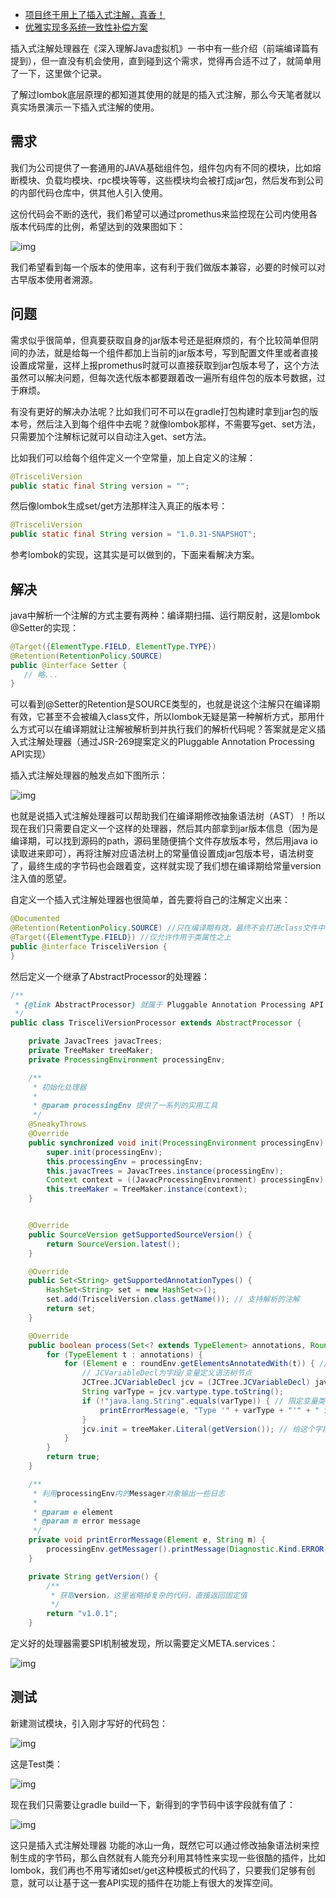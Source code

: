 - [项目终于用上了插入式注解，真香！](https://mp.weixin.qq.com/s/_t7M962bM0QIsFY0yX_7DA)
- [优雅实现多系统一致性补偿方案](https://mp.weixin.qq.com/s/SjQ8AeaCxueHw0kuinRVHQ)

插入式注解处理器在《深入理解Java虚拟机》一书中有一些介绍（前端编译篇有提到），但一直没有机会使用，直到碰到这个需求，觉得再合适不过了，就简单用了一下，这里做个记录。

了解过lombok底层原理的都知道其使用的就是的插入式注解，那么今天笔者就以真实场景演示一下插入式注解的使用。

## 需求
我们为公司提供了一套通用的JAVA基础组件包，组件包内有不同的模块，比如熔断模块、负载均模块、rpc模块等等，这些模块均会被打成jar包，然后发布到公司的内部代码仓库中，供其他人引入使用。

这份代码会不断的迭代，我们希望可以通过promethus来监控现在公司内使用各版本代码库的比例，希望达到的效果图如下：

![img](./img/35/35-1.png)

我们希望看到每一个版本的使用率，这有利于我们做版本兼容，必要的时候可以对古早版本使用者溯源。

## 问题
需求似乎很简单，但真要获取自身的jar版本号还是挺麻烦的，有个比较简单但阴间的办法，就是给每一个组件都加上当前的jar版本号，写到配置文件里或者直接设置成常量，这样上报promethus时就可以直接获取到jar包版本号了，这个方法虽然可以解决问题，但每次迭代版本都要跟着改一遍所有组件包的版本号数据，过于麻烦。

有没有更好的解决办法呢？比如我们可不可以在gradle打包构建时拿到jar包的版本号，然后注入到每个组件中去呢？就像lombok那样，不需要写get、set方法，只需要加个注解标记就可以自动注入get、set方法。

比如我们可以给每个组件定义一个空常量，加上自定义的注解：
```java
@TrisceliVersion
public static final String version = "";
```

然后像lombok生成set/get方法那样注入真正的版本号：
```java
@TrisceliVersion
public static final String version = "1.0.31-SNAPSHOT";
```

参考lombok的实现，这其实是可以做到的，下面来看解决方案。


## 解决
java中解析一个注解的方式主要有两种：编译期扫描、运行期反射，这是lombok @Setter的实现：
```java
@Target({ElementType.FIELD, ElementType.TYPE})
@Retention(RetentionPolicy.SOURCE)
public @interface Setter {
   // 略...
}
```

可以看到@Setter的Retention是SOURCE类型的，也就是说这个注解只在编译期有效，它甚至不会被编入class文件，所以lombok无疑是第一种解析方式，那用什么方式可以在编译期就让注解被解析到并执行我们的解析代码呢？答案就是定义插入式注解处理器（通过JSR-269提案定义的Pluggable Annotation Processing API实现）

插入式注解处理器的触发点如下图所示：

![img](./img/35/35-2.png)

也就是说插入式注解处理器可以帮助我们在编译期修改抽象语法树（AST）！所以现在我们只需要自定义一个这样的处理器，然后其内部拿到jar版本信息（因为是编译期，可以找到源码的path，源码里随便搞个文件存放版本号，然后用java io读取进来即可），再将注解对应语法树上的常量值设置成jar包版本号，语法树变了，最终生成的字节码也会跟着变，这样就实现了我们想在编译期给常量version注入值的愿望。

自定义一个插入式注解处理器也很简单，首先要将自己的注解定义出来：
```java
@Documented
@Retention(RetentionPolicy.SOURCE) //只在编译期有效，最终不会打进class文件中
@Target({ElementType.FIELD}) //仅允许作用于类属性之上
public @interface TrisceliVersion {
}
```

然后定义一个继承了AbstractProcessor的处理器：

```java
/**
 * {@link AbstractProcessor} 就属于 Pluggable Annotation Processing API
 */
public class TrisceliVersionProcessor extends AbstractProcessor {

    private JavacTrees javacTrees;
    private TreeMaker treeMaker;
    private ProcessingEnvironment processingEnv;

    /**
     * 初始化处理器
     *
     * @param processingEnv 提供了一系列的实用工具
     */
    @SneakyThrows
    @Override
    public synchronized void init(ProcessingEnvironment processingEnv) {
        super.init(processingEnv);
        this.processingEnv = processingEnv;
        this.javacTrees = JavacTrees.instance(processingEnv);
        Context context = ((JavacProcessingEnvironment) processingEnv).getContext();
        this.treeMaker = TreeMaker.instance(context);
    }


    @Override
    public SourceVersion getSupportedSourceVersion() {
        return SourceVersion.latest();
    }

    @Override
    public Set<String> getSupportedAnnotationTypes() {
        HashSet<String> set = new HashSet<>();
        set.add(TrisceliVersion.class.getName()); // 支持解析的注解
        return set;
    }

    @Override
    public boolean process(Set<? extends TypeElement> annotations, RoundEnvironment roundEnv) {
        for (TypeElement t : annotations) {
            for (Element e : roundEnv.getElementsAnnotatedWith(t)) { // 获取到给定注解的element（element可以是一个类、方法、包等）
                // JCVariableDecl为字段/变量定义语法树节点
                JCTree.JCVariableDecl jcv = (JCTree.JCVariableDecl) javacTrees.getTree(e);
                String varType = jcv.vartype.type.toString();
                if (!"java.lang.String".equals(varType)) { // 限定变量类型必须是String类型，否则抛异常
                    printErrorMessage(e, "Type '" + varType + "'" + " is not support.");
                }
                jcv.init = treeMaker.Literal(getVersion()); // 给这个字段赋值，也就是getVersion的返回值
            }
        }
        return true;
    }

    /**
     * 利用processingEnv内的Messager对象输出一些日志
     *
     * @param e element
     * @param m error message
     */
    private void printErrorMessage(Element e, String m) {
        processingEnv.getMessager().printMessage(Diagnostic.Kind.ERROR, m, e);
    }

    private String getVersion() {
        /**
         * 获取version，这里省略掉复杂的代码，直接返回固定值
         */
        return "v1.0.1";
    }
```
定义好的处理器需要SPI机制被发现，所以需要定义META.services：

![img](./img/35/35-3.png)

## 测试
新建测试模块，引入刚才写好的代码包：

![img](./img/35/35-4.png)

这是Test类：

![img](./img/35/35-5.png)

现在我们只需要让gradle build一下，新得到的字节码中该字段就有值了：

![img](./img/35/35-6.png)

这只是插入式注解处理器 功能的冰山一角，既然它可以通过修改抽象语法树来控制生成的字节码，那么自然就有人能充分利用其特性来实现一些很酷的插件，比如lombok，我们再也不用写诸如set/get这种模板式的代码了，只要我们足够有创意，就可以让基于这一套API实现的插件在功能上有很大的发挥空间。
